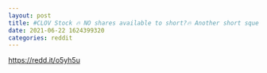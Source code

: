 ```yaml
--- 
layout: post 
title: #CLOV Stock 🔥 NO shares available to short?🔥 Another short squeeze coming? Whats for tomorrow? 
date: 2021-06-22 1624399320 
categories: reddit 
--- 
```

https://redd.it/o5yh5u